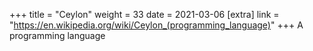 +++
title = "Ceylon"
weight = 33
date = 2021-03-06
[extra]
link = "https://en.wikipedia.org/wiki/Ceylon_(programming_language)"
+++
A programming language

